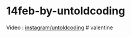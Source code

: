 # 14feb-by-untoldcoding

Video : [instagram/untoldcoding](https://www.instagram.com/untoldcoding/?hl=en)
#   v a l e n t i n e  
 